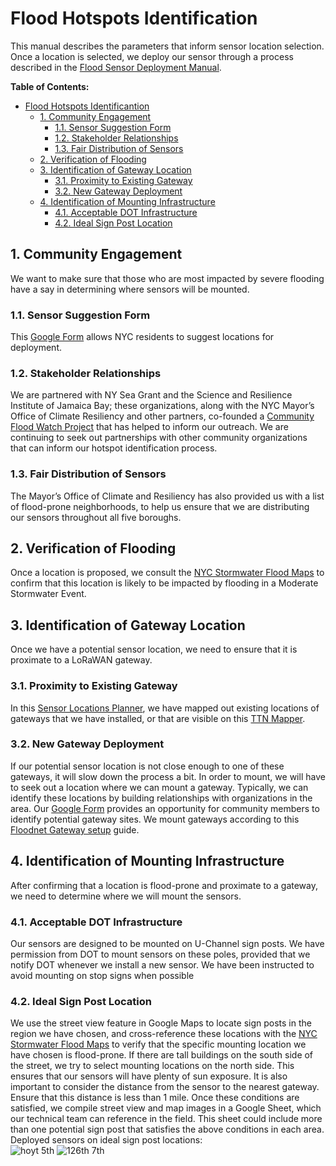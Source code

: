 # Flood Hotspots Identification
This manual describes the parameters that inform sensor location selection. Once a location is selected, we deploy our sensor through a process described in the [Flood Sensor Deployment Manual](https://github.com/floodnet-nyc/flood-sensor/blob/main/deployment/manuals/flood-sensor-deployment-manual.md).

**Table of Contents:**
- [Flood Hotspots Identificantion](#flood-hotspots-identification)
  - [1. Community Engagement](#1-community-engagement)
    - [1.1. Sensor Suggestion Form](#11-sensor-suggestion-form)
    - [1.2. Stakeholder Relationships](#12-stakeholder-relationships)
    - [1.3. Fair Distribution of Sensors](#13-fair-distribution-of-sensors)
  - [2. Verification of Flooding](#2-verification-of-flooding)
  - [3. Identification of Gateway Location](#3-identification-of-gateway-location)
    - [3.1. Proximity to Existing Gateway](#31-proximity-to-existing-gateway)
    - [3.2. New Gateway Deployment](#32-new-gateway-deployment)
  - [4. Identification of Mounting Infrastructure](#4-identification-of-mounting-infrastructure)
    - [4.1. Acceptable DOT Infrastructure](#41-acceptable-dot-infrastructure)
    - [4.2. Ideal Sign Post Location](#42-ideal-sign-post-location)

## 1. Community Engagement
We want to make sure that those who are most impacted by severe flooding have a say in determining where sensors will be mounted.
### 1.1. Sensor Suggestion Form
This [Google Form](https://forms.gle/4kJpujo9pDt7hZmRA) allows NYC residents to suggest locations for deployment.
### 1.2. Stakeholder Relationships
We are partnered with NY Sea Grant and the Science and Resilience Institute of Jamaica Bay; these organizations, along with the NYC Mayor’s Office of Climate Resiliency and other partners, co-founded a [Community Flood Watch Project](https://www.srijb.org/jbfloodwatch/) that has helped to inform our outreach. We are continuing to seek out partnerships with other community organizations that can inform our hotspot identification process.
### 1.3. Fair Distribution of Sensors
The Mayor’s Office of Climate and Resiliency has also provided us with a list of flood-prone neighborhoods, to help us ensure that we are distributing our sensors throughout all five boroughs.

## 2. Verification of Flooding
Once a location is proposed, we consult the [NYC Stormwater Flood Maps](https://experience.arcgis.com/experience/4b290961cac34643a49b9002f165fad8/) to confirm that this location is likely to be impacted by flooding in a Moderate Stormwater Event.

## 3. Identification of Gateway Location
Once we have a potential sensor location, we need to ensure that it is proximate to a LoRaWAN gateway.
### 3.1. Proximity to Existing Gateway
In this [Sensor Locations Planner](https://www.google.com/maps/d/edit?mid=1njszfj9XP9E2616GYRWTTzQ7gLllMuxZ&usp=sharing), we have mapped out existing locations of gateways that we have installed, or that are visible on this [TTN Mapper](https://ttnmapper.org/heatmap/).
### 3.2. New Gateway Deployment
If our potential sensor location is not close enough to one of these gateways, it will slow down the process a bit. In order to mount, we will have to seek out a location where we can mount a gateway. Typically, we can identify these locations by building relationships with organizations in the area. Our [Google Form](https://forms.gle/4kJpujo9pDt7hZmRA) provides an opportunity for community members to identify potential gateway sites. We mount gateways according to this [Floodnet Gateway setup](https://github.com/floodnet-nyc/floodnet-gateway) guide.

## 4. Identification of Mounting Infrastructure
After confirming that a location is flood-prone and proximate to a gateway, we need to determine where we will mount the sensors.
### 4.1. Acceptable DOT Infrastructure
Our sensors are designed to be mounted on U-Channel sign posts. We have permission from DOT to mount sensors on these poles, provided that we notify DOT whenever we install a new sensor. We have been instructed to avoid mounting on stop signs when possible
### 4.2. Ideal Sign Post Location
We use the street view feature in Google Maps to locate sign posts in the region we have chosen, and cross-reference these locations with the [NYC Stormwater Flood Maps](https://experience.arcgis.com/experience/4b290961cac34643a49b9002f165fad8/) to verify that the specific mounting location we have chosen is flood-prone. If there are tall buildings on the south side of the street, we try to select mounting locations on the north side. This ensures that our sensors will have plenty of sun exposure. It is also important to consider the distance from the sensor to the nearest gateway. Ensure that this distance is less than 1 mile. Once these conditions are satisfied, we compile street view and map images in a Google Sheet, which our technical team can reference in the field. This sheet could include more than one potential sign post that satisfies the above conditions in each area.  
Deployed sensors on ideal sign post locations:  
![hoyt 5th](https://user-images.githubusercontent.com/105950235/175569789-9e65056a-1ca5-41c5-b0f1-3fcdd978370e.jpg) ![126th 7th](https://user-images.githubusercontent.com/105950235/175575464-7dc1b4c6-d0c3-47ff-9cde-ca8c4f0bdc40.jpg)
